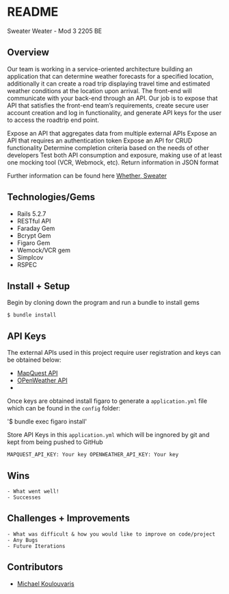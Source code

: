 # README
Sweater Weater - Mod 3 2205 BE

## Overview

Our team is working in a service-oriented architecture building an application that can determine weather forecasts for a specified location, additionally it can create a road trip displaying travel time and estimated weather conditions at the location upon arrival. The front-end will communicate with your back-end through an API. Our job is to expose that API that satisfies the front-end team’s requirements, create secure user account creation and log in functionality, and generate API keys for the user to access the roadtrip end point. 

Expose an API that aggregates data from multiple external APIs
Expose an API that requires an authentication token
Expose an API for CRUD functionality
Determine completion criteria based on the needs of other developers
Test both API consumption and exposure, making use of at least one mocking tool (VCR, Webmock, etc).
Return information in JSON format

Further information can be found here
[Whether, Sweater](https://backend.turing.edu/module3/projects/sweater_weather/)

## Technologies/Gems
  - Rails 5.2.7
  - RESTful API
  - Faraday Gem
  - Bcrypt Gem
  - Figaro Gem
  - Wemock/VCR gem
  - Simplcov
  - RSPEC

## Install + Setup

Begin by cloning down the program and run a bundle to install gems

`$ bundle install`

## API Keys

The external APIs used in this project require user registration and keys can be obtained below:
- [MapQuest API](https://developer.mapquest.com/documentation/)
- [OPenWeather API](https://openweathermap.org/api/one-call-api)
- 
Once keys are obtained install figaro to generate a `application.yml` file which can be found in the `config` folder:

'$ bundle exec figaro install'

Store API Keys in this `application.yml` which will be ingnored by git and kept from being pushed to GitHub

`MAPQUEST_API_KEY: Your key
OPENWEATHER_API_KEY: Your key`

## Wins
	- What went well!
	- Successes

## Challenges + Improvements
	- What was difficult & how you would like to improve on code/project
	- Any Bugs
	- Future Iterations

## Contributors
  - [Michael Koulouvaris](https://github.com/mikekoul)
